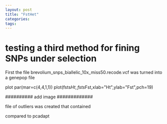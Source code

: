 ```yaml
---
layout: post
title: "FstHet"
categories: 
tags: 
---
```


# testing a third method for fining SNPs under selection


First the file brevolium_snps_biallelic_10x_miss50.recode.vcf was turned into a genepop file






plot 
    par(mar=c(4,4,1,1))
    plot(fsts$Ht, fsts$Fst,xlab="Ht",ylab="Fst",pch=19)

########## add image #############







file of outliers was created that contained 






compared to pcadapt 



